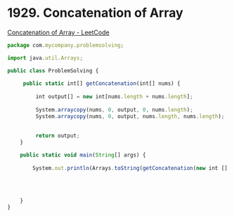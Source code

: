 # 1929. Concatenation of Array

[Concatenation of Array - LeetCode](https://leetcode.com/problems/concatenation-of-array/description/)

```jsx
package com.mycompany.problemsolving;

import java.util.Arrays;

public class ProblemSolving {
    
     public static int[] getConcatenation(int[] nums) {
         
         int output[] = new int[nums.length + nums.length];
         
         System.arraycopy(nums, 0, output, 0, nums.length);
         System.arraycopy(nums, 0, output, nums.length, nums.length);
         
        
         return output;
    }

    public static void main(String[] args) {
        
        System.out.println(Arrays.toString(getConcatenation(new int [] {1,3,2,1}) ));
        
        
        
        
    }
}
```